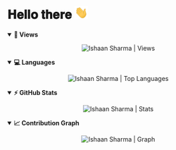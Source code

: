 <h1> 𝐇𝐞𝐥𝐥𝐨 𝐭𝐡𝐞𝐫𝐞 <img src="https://raw.githubusercontent.com/ABSphreak/ABSphreak/master/gifs/Hi.gif" width="30px"></h1>

<details open>
    <summary><b>👀 Views</b></summary>
    <p align="center"> <img src="https://profile-counter.glitch.me/{Ishaan-11}/count.svg" alt="Ishaan Sharma | Views" /> </p>
</details>

<details open>
    <summary><b>💻 Languages</b></summary>
    <p align="center"> <img src="https://github-readme-stats.vercel.app/api/top-langs/?username=Ishaan-11&langs_count=10&layout=compact&theme=buefy" alt="Ishaan Sharma | Top Languages" /> </p>
</details>

<details open>
    <summary><b>⚡ GitHub Stats</b></summary>
    <p align="center"> <img src="https://github-readme-stats.vercel.app/api?username=Ishaan-11&count_private=true&show_icons=true&theme=buefy" alt="Ishaan Sharma | Stats" /> </p>
</details>

<details open>
    <summary><b>📈 Contribution Graph</b></summary>
    <p align="center"> <img src="https://activity-graph.herokuapp.com/graph?username=Ishaan-11&bg_color=ffffff&color=7957d5&line=9e4c98&point=403d3d&area=true&hide_border=true" alt="Ishaan Sharma | Graph" width="80%" /> </p>
</details>

<!-- <details>
    <summary><b>📫 Connect with me</b></summary>
    <br>
  <div align="center">
    
[![dev.to badge](https://img.shields.io/badge/-ishaan11-%230177B5?style=flat&logo=linkedin)](https://www.linkedin.com/in/ishaan11/)
[![GitHub Ishaan Sharma](https://img.shields.io/github/followers/Ishaan-11?label=Follow&style=social)](https://github.com/Ishaan-11)

  </div>
</details> -->

<!-- <p align="center">
<img src="https://metrics.lecoq.io/Ishaan-11" alt="Github Metrics">
  <br>
<img src="https://github-readme-streak-stats.herokuapp.com/?user=Ishaan-11" alt="Github Streak Stats">
</p> -->

